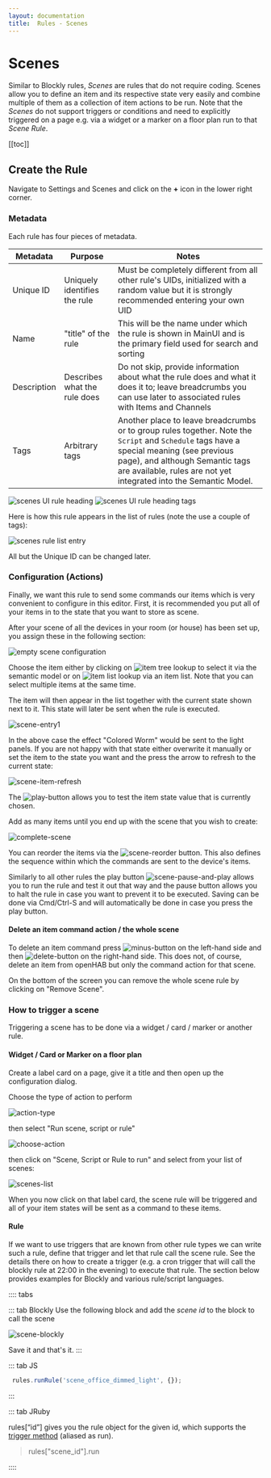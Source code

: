 ```yaml
---
layout: documentation
title:  Rules - Scenes
---
```


# Scenes

Similar to Blockly rules,  _Scenes_ are rules that do not require coding.
Scenes allow you to define an item and its respective state very easily and combine multiple of them as a collection of item actions to be run.
Note that the _Scenes_ do not support triggers or conditions and need to explicitly triggered on a page e.g. via a widget or a marker on a floor plan run to that _Scene Rule_.

[[toc]]

## Create the Rule

Navigate to Settings and Scenes and click on the **+** icon in the lower right corner.

### Metadata

Each rule has four pieces of metadata.

| Metadata    | Purpose                      | Notes                                                                                                                                                                                                                                            |
|-------------|------------------------------|--------------------------------------------------------------------------------------------------------------------------------------------------------------------------------------------------------------------------------------------------|
| Unique ID   | Uniquely identifies the rule | Must be completely different from all other rule's UIDs, initialized with a random value but it is strongly recommended entering your own UID                                                                                                    |
| Name        | "title" of the rule          | This will be the name under which the rule is shown in MainUI and is the primary field used for search and sorting                                                                                                                               |
| Description | Describes what the rule does | Do not skip, provide information about what the rule does and what it does it to; leave breadcrumbs you can use later to associated rules with Items and Channels                                                                                |
| Tags        | Arbitrary tags               | Another place to leave breadcrumbs or to group rules together. Note the `Script` and `Schedule` tags have a special meaning (see previous page), and although Semantic tags are available, rules are not yet integrated into the Semantic Model. |

![scenes UI rule heading](images/scenes-rule-heading.png)
![scenes UI rule heading tags](images/scenes-rule-heading-tags.png)

Here is how this rule appears in the list of rules (note the use a couple of tags):

![scenes rule list entry](images/scenes-rule-list-entry.png)

All but the Unique ID can be changed later.

### Configuration (Actions)

Finally, we want this rule to send some commands our items which is very convenient to configure in this editor.
First, it is recommended you put all of your items in to the state that you want to store as scene.

After your scene of all the devices in your room (or house) has been set up, you assign these in the following section:

![empty scene configuration](images/scene-configuration-empty.png)

Choose the item either by clicking on ![item tree lookup](images/item-tree-lookup.png) to select it via the semantic model or on ![item list lookup](images/item-list-lookup.png) via an item list.
Note that you can select multiple items at the same time.

The item will then appear in the list together with the current state shown next to it.
This state will later be sent when the rule is executed.

![scene-entry1](images/scene-entry1.png)

In the above case the effect "Colored Worm" would be sent to the light panels.
If you are not happy with that state either overwrite it manually or set the item to the state you want and the press the arrow to refresh to the current state:

![scene-item-refresh](images/scene-item-refresh.png)

The ![play-button](images/play-button.png) allows you to test the item state value that is currently chosen.

Add as many items until you end up with the scene that you wish to create:

![complete-scene](images/scene-complete.png)

You can reorder the items via the ![scene-reorder](images/scene-reorder-button.png) button.
This also defines the sequence within which the commands are sent to the device's items.

Similarly to all other rules the play button ![scene-pause-and-play](images/pause_and_play.png) allows you to run the rule and test it out that way and the pause button allows you to halt the rule in case you want to prevent it to be executed.
Saving can be done via Cmd/Ctrl-S and will automatically be done in case you press the play button.

#### Delete an item command action / the whole scene

To delete an item command press ![minus-button](images/minus-button.png) on the left-hand side and then ![delete-button](images/delete-button.png) on the right-hand side.
This does not, of course, delete an item from openHAB but only the command action for that scene.

On the bottom of the screen you can remove the whole scene rule by clicking on "Remove Scene".

### How to trigger a scene

Triggering a scene has to be done via a widget / card / marker or another rule.

#### Widget / Card or Marker on a floor plan

Create a label card on a page, give it a title and then open up the configuration dialog.

Choose the type of action to perform

![action-type](images/choose-action-type.png)

then select "Run scene, script or rule"

![choose-action](images/choose-action.png)

then click on "Scene, Script or Rule to run" and select from your list of scenes:

![scenes-list](images/scenes-list-of.png)

When you now click on that label card, the scene rule will be triggered and all of your item states will be sent as a command to these items.

#### Rule

If we want to use triggers that are known from other rule types we can write such a rule, define that trigger and let that rule call the scene rule.
See the details there on how to create a trigger (e.g. a cron trigger that will call the blockly rule at 22:00 in the evening) to execute that rule.
The section below provides examples for Blockly and various rule/script languages.

:::: tabs

::: tab Blockly
Use the following block and add the _scene id_ to the block to call the scene

![scene-blockly](./images/scene-blockly-rule.png)

Save it and that's it.
:::

::: tab JS

```javascript
 rules.runRule('scene_office_dimmed_light', {});
```

:::

::: tab JRuby

rules[“id”] gives you the rule object for the given id, which supports the [trigger method](https://openhab.github.io/openhab-jruby/main/OpenHAB/Core/Rules/Rule.html#trigger-instance_method) (aliased as run).

> rules["scene_id"].run

::::
